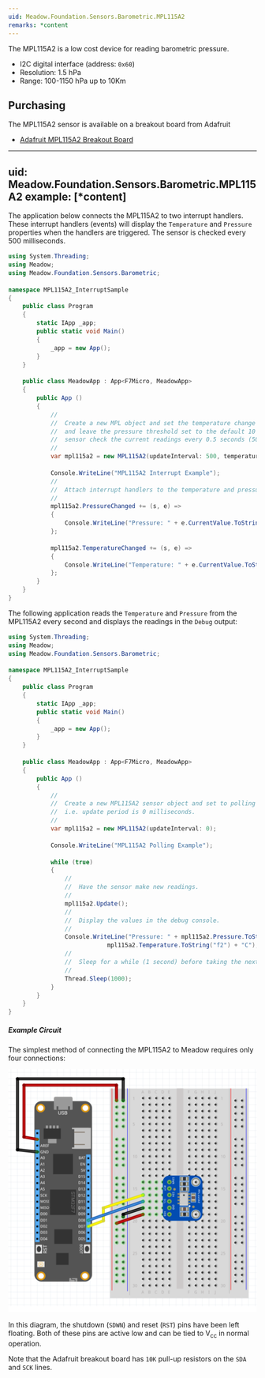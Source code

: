 ```yaml
---
uid: Meadow.Foundation.Sensors.Barometric.MPL115A2
remarks: *content
---
```


The MPL115A2 is a low cost device for reading barometric pressure.

* I2C digital interface (address: `0x60`)
* Resolution: 1.5 hPa
* Range: 100-1150 hPa up to 10Km

## Purchasing

The MPL115A2 sensor is available on a breakout board from Adafruit

* [Adafruit MPL115A2 Breakout Board](https://www.adafruit.com/product/992)

---
uid: Meadow.Foundation.Sensors.Barometric.MPL115A2
example: [*content]
---

The application below connects the MPL115A2 to two interrupt handlers.  These interrupt handlers (events) will display the `Temperature` and `Pressure` properties when the handlers are triggered.  The sensor is checked every 500 milliseconds.

```csharp
using System.Threading;
using Meadow;
using Meadow.Foundation.Sensors.Barometric;

namespace MPL115A2_InterruptSample
{
    public class Program
    {
        static IApp _app; 
        public static void Main()
        {
            _app = new App();
        }
    }
    
    public class MeadowApp : App<F7Micro, MeadowApp>
    {
        public App ()
        {
            //
            //  Create a new MPL object and set the temperature change threshold to 0.1C
            //  and leave the pressure threshold set to the default 10 kPa.  Have the
            //  sensor check the current readings every 0.5 seconds (500 milliseconds)
            //
            var mpl115a2 = new MPL115A2(updateInterval: 500, temperatureChangeNotificationThreshold: 0.1F);

            Console.WriteLine("MPL115A2 Interrupt Example");
            //
            //  Attach interrupt handlers to the temperature and pressure sensor.
            //
            mpl115a2.PressureChanged += (s, e) =>
            {
                Console.WriteLine("Pressure: " + e.CurrentValue.ToString("f2"));
            };

            mpl115a2.TemperatureChanged += (s, e) =>
            {
                Console.WriteLine("Temperature: " + e.CurrentValue.ToString("f2") + "C");
            };
        }
    }
}
```

The following application reads the `Temperature` and `Pressure` from the MPL115A2 every second and displays the readings in the `Debug` output:

```csharp
using System.Threading;
using Meadow;
using Meadow.Foundation.Sensors.Barometric;

namespace MPL115A2_InterruptSample
{
    public class Program
    {
        static IApp _app; 
        public static void Main()
        {
            _app = new App();
        }
    }
    
    public class MeadowApp : App<F7Micro, MeadowApp>
    {
        public App ()
        {
            //
            //  Create a new MPL115A2 sensor object and set to polling mode
            //  i.e. update period is 0 milliseconds.
            //
            var mpl115a2 = new MPL115A2(updateInterval: 0);

            Console.WriteLine("MPL115A2 Polling Example");

            while (true)
            {
                //
                //  Have the sensor make new readings.
                //
                mpl115a2.Update();
                //
                //  Display the values in the debug console.
                //
                Console.WriteLine("Pressure: " + mpl115a2.Pressure.ToString("f2") + " kPa, Temperature: " +
                            mpl115a2.Temperature.ToString("f2") + "C");
                //
                //  Sleep for a while (1 second) before taking the next readins.
                //
                Thread.Sleep(1000);
            }
        }
    }
}
```

##### Example Circuit

The simplest method of connecting the MPL115A2 to Meadow requires only four connections:

![](../../API_Assets/Meadow.Foundation.Sensors.Barometric.MPL115A2/MPL115A2.svg)

In this diagram, the shutdown (`SDWN`) and reset (`RST`) pins have been left floating.  Both of these pins are active low and can be tied to V<sub>cc</sub> in normal operation.

Note that the Adafruit breakout board has `10K` pull-up resistors on the `SDA` and `SCK` lines.